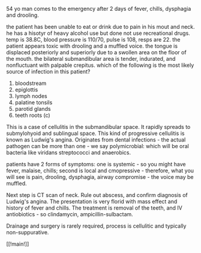 54 yo man comes to the emergency after 2 days of fever, chills, dysphagia and drooling. 

the patient has been unable to eat or drink due to pain in his mout and neck. he has a hisotyr of heavy alcohol use but done not use recreational drugs. temp is 38.8C, blood pressure is 110/70, pulse is 108, resps are 22. the patient appears toxic with drooling and a muffled voice. the tongue is displaced posteriorly and superiorly due to a swollen area on the floor of the mouth. the bilateral submandibular area is tender, indurated, and nonfluctuant with palpable crepitus. which of the following is the most likely source of infection in this patient? 

1. bloodstream 
2. epiglottis 
3. lymph nodes 
4. palatine tonsils 
5. parotid glands 
6. teeth roots (c)

This is a case of cellulitis in the submandibular space. It rapidly spreads to submylohyoid and sublingual space. This kind of progressive cellulitis is known as Ludwig's angina. Originates from dental infections - the actual pathogen can be more than one - we say polymicrobial: which will be oral bacteria like viridans streptococci and anaerobics. 

patients have 2 forms of symptoms: one is systemic - so you might have fever, malaise, chills; second is local and cmopressive - therefore, what you will see is pain, drooling, dysphagia, airway compromise - the voice may be muffled. 

Next step is CT scan of neck. Rule out abscess, and confirm diagnosis of Ludwig's angina. The presentation is very florid with mass effect and history of fever and chills. The treatment is removal of the teeth, and IV antiobiotics - so clindamycin, ampicillin-sulbactam. 

Drainage and surgery is rarely required, process is cellulitic and typically non-suppurative. 

[[!main!]]


